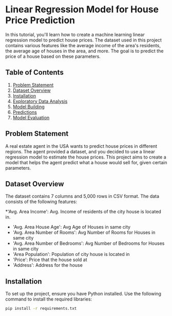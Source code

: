 # Linear Regression Model for House Price Prediction

In this tutorial, you'll learn how to create a machine learning linear regression model to predict house prices. The dataset used in this project contains various features like the average income of the area's residents, the average age of houses in the area, and more. The goal is to predict the price of a house based on these parameters.

## Table of Contents
1. [Problem Statement](#problem-statement)
2. [Dataset Overview](#dataset-overview)
3. [Installation](#installation)
4. [Exploratory Data Analysis](#exploratory-data-analysis)
5. [Model Building](#model-building)
6. [Predictions](#predictions)
7. [Model Evaluation](#model-evaluation)


## Problem Statement
A real estate agent in the USA wants to predict house prices in different regions. The agent provided a dataset, and you decided to use a linear regression model to estimate the house prices. This project aims to create a model that helps the agent predict what a house would sell for, given certain parameters.

## Dataset Overview
The dataset contains 7 columns and 5,000 rows in CSV format. The data consists of the following features:

*'Avg. Area Income': Avg. Income of residents of the city house is located in.
* 'Avg. Area House Age': Avg Age of Houses in same city
* 'Avg. Area Number of Rooms': Avg Number of Rooms for Houses in same city
* 'Avg. Area Number of Bedrooms': Avg Number of Bedrooms for Houses in same city
* 'Area Population': Population of city house is located in
* 'Price': Price that the house sold at
* 'Address': Address for the house

## Installation
To set up the project, ensure you have Python installed. Use the following command to install the required libraries:

```bash
pip install -r requirements.txt
